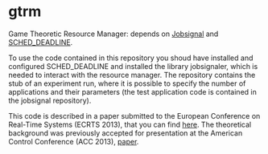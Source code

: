 gtrm
====

Game Theoretic Resource Manager: depends on [Jobsignal](https://github.com/martinamaggio/jobsignal "Jobsignal") and [SCHED_DEADLINE](https://github.com/jlelli/sched-deadline "SCHED_DEADLINE").

To use the code contained in this repository you shoud have installed and configured SCHED_DEADLINE and installed the library jobsignaler, which is needed to interact with the resource manager. The repository contains the stub of an experiment run, where it is possible to specify the number of applications and their parameters (the test application code is contained in the jobsignal repository).

This code is described in a paper submitted to the European Conference on Real-Time Systems (ECRTS 2013), that you can find [here](https://github.com/martinamaggio/gtrm/blob/master/docs/ECRTS2013.pdf "ECRTS 2013"). The theoretical background was previously accepted for presentation at the American Control Conference (ACC 2013), [paper](https://github.com/martinamaggio/gtrm/blob/master/docs/ACC2013.pdf "ACC 2013").
